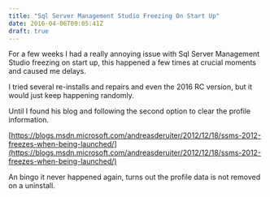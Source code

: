 ```yaml
---
title: "Sql Server Management Studio Freezing On Start Up"
date: 2016-04-06T09:05:41Z
draft: true
---
```


For a few weeks I had a really annoying issue with Sql Server Management Studio freezing on start up, this happened a few times at crucial moments and caused me delays.

I tried several re-installs and repairs and even the 2016 RC version, but it would just keep happening randomly.

Until I found his blog and following the second option to clear the profile information.

[https://blogs.msdn.microsoft.com/andreasderuiter/2012/12/18/ssms-2012-freezes-when-being-launched/](https://blogs.msdn.microsoft.com/andreasderuiter/2012/12/18/ssms-2012-freezes-when-being-launched/)

An bingo it never happened again, turns out the profile data is not removed on a uninstall.